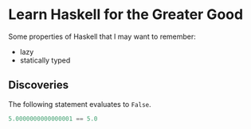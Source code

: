 # Learn Haskell for the Greater Good
Some properties of Haskell that I may want to remember:
 - lazy
 - statically typed

## Discoveries
The following statement evaluates to ```False```.
```Haskell
5.0000000000000001 == 5.0
```
